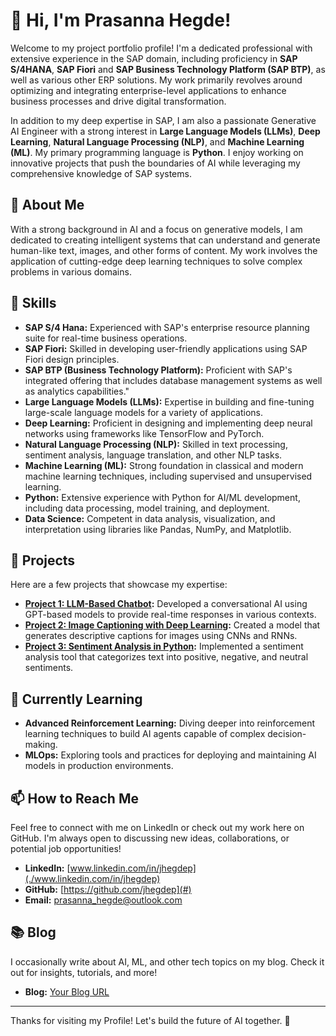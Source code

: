# 👋 Hi, I'm Prasanna Hegde!

Welcome to my project portfolio profile! I'm a dedicated professional with extensive experience in the SAP domain, including proficiency in **SAP S/4HANA**, **SAP Fiori** and **SAP Business Technology Platform (SAP BTP)**, as well as various other ERP solutions. My work primarily revolves around optimizing and integrating enterprise-level applications to enhance business processes and drive digital transformation.

In addition to my deep expertise in SAP, I am also a passionate Generative AI Engineer with a strong interest in **Large Language Models (LLMs)**, **Deep Learning**, **Natural Language Processing (NLP)**, and **Machine Learning (ML)**. My primary programming language is **Python**. I enjoy working on innovative projects that push the boundaries of AI while leveraging my comprehensive knowledge of SAP systems.


## 🧠 About Me

With a strong background in AI and a focus on generative models, I am dedicated to creating intelligent systems that can understand and generate human-like text, images, and other forms of content. My work involves the application of cutting-edge deep learning techniques to solve complex problems in various domains.

## 🔧 Skills

- **SAP S/4 Hana:** Experienced with SAP's enterprise resource planning suite for real-time business operations.
- **SAP Fiori:** Skilled in developing user-friendly applications using SAP Fiori design principles.
- **SAP BTP (Business Technology Platform):** Proficient with SAP's integrated offering that includes database management systems as well as analytics capabilities."
- **Large Language Models (LLMs):** Expertise in building and fine-tuning large-scale language models for a variety of applications.
- **Deep Learning:** Proficient in designing and implementing deep neural networks using frameworks like TensorFlow and PyTorch.
- **Natural Language Processing (NLP):** Skilled in text processing, sentiment analysis, language translation, and other NLP tasks.
- **Machine Learning (ML):** Strong foundation in classical and modern machine learning techniques, including supervised and unsupervised learning.
- **Python:** Extensive experience with Python for AI/ML development, including data processing, model training, and deployment.
- **Data Science:** Competent in data analysis, visualization, and interpretation using libraries like Pandas, NumPy, and Matplotlib.

## 🚀 Projects

Here are a few projects that showcase my expertise:

- **[Project 1: LLM-Based Chatbot](#):** Developed a conversational AI using GPT-based models to provide real-time responses in various contexts.
- **[Project 2: Image Captioning with Deep Learning](#):** Created a model that generates descriptive captions for images using CNNs and RNNs.
- **[Project 3: Sentiment Analysis in Python](#):** Implemented a sentiment analysis tool that categorizes text into positive, negative, and neutral sentiments.

## 🌱 Currently Learning

- **Advanced Reinforcement Learning:** Diving deeper into reinforcement learning techniques to build AI agents capable of complex decision-making.
- **MLOps:** Exploring tools and practices for deploying and maintaining AI models in production environments.

## 📫 How to Reach Me

Feel free to connect with me on LinkedIn or check out my work here on GitHub. I'm always open to discussing new ideas, collaborations, or potential job opportunities!

- **LinkedIn:** [www.linkedin.com/in/jhegdep](./www.linkedin.com/in/jhegdep)
- **GitHub:**   [https://github.com/jhegdep](#)
- **Email:**    [prasanna_hegde@outlook.com](#)

## 📚 Blog

I occasionally write about AI, ML, and other tech topics on my blog. Check it out for insights, tutorials, and more!

- **Blog:** [Your Blog URL](#)

---

Thanks for visiting my Profile! Let's build the future of AI together. 🌟
